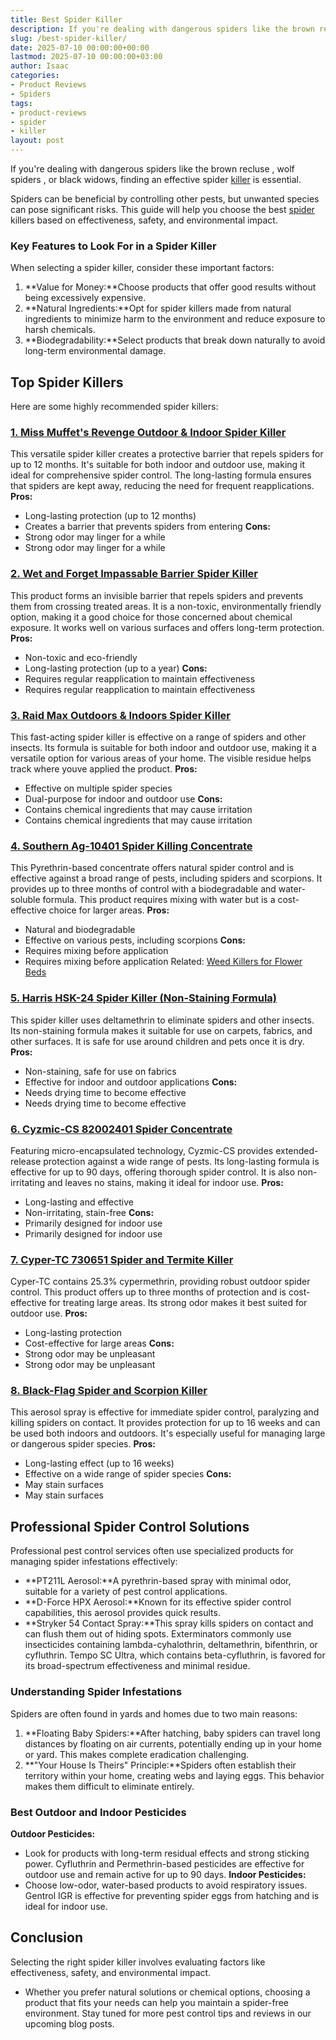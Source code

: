 ```yaml
---
title: Best Spider Killer
description: If you're dealing with dangerous spiders like the brown recluse , wolf spiders , or black widows, finding an effective spider killer is essential. Spiders can...
slug: /best-spider-killer/
date: 2025-07-10 00:00:00+00:00
lastmod: 2025-07-10 00:00:00+03:00
author: Isaac
categories:
- Product Reviews
- Spiders
tags:
- product-reviews
- spider
- killer
layout: post
---
```

If you're dealing with dangerous spiders like the
brown recluse
,
wolf spiders
, or black widows, finding an effective spider [killer](https://pestpolicy.com/best-roach-killer/) is essential.

Spiders can be beneficial by controlling other pests, but unwanted species can pose significant risks. This guide will help you choose the best [spider](https://pestpolicy.com/best-spider-spray-for-indoors/) killers based on effectiveness, safety, and environmental impact.
### Key Features to Look For in a Spider Killer
When selecting a spider killer, consider these important factors:
1. **Value for Money:**Choose products that offer good results without being excessively expensive.
2. **Natural Ingredients:**Opt for spider killers made from natural ingredients to minimize harm to the environment and reduce exposure to harsh chemicals.
3. **Biodegradability:**Select products that break down naturally to avoid long-term environmental damage.
## Top Spider Killers
Here are some highly recommended spider killers:
### [**1. Miss Muffet's Revenge Outdoor & Indoor Spider Killer**](https://www.amazon.com/dp/B00FGIJXK4/?tag=p-policy-20)
This versatile spider killer creates a protective barrier that repels spiders for up to 12 months. It's suitable for both indoor and outdoor use, making it ideal for comprehensive spider control. The long-lasting formula ensures that spiders are kept away, reducing the need for frequent reapplications.
**Pros:**
- Long-lasting protection (up to 12 months)
- Creates a barrier that prevents spiders from entering
**Cons:**
- Strong odor may linger for a while
- Strong odor may linger for a while
### [**2. Wet and Forget Impassable Barrier Spider Killer**](https://www.amazon.com/dp/B00FGIJXK4/?tag=p-policy-20)
This product forms an invisible barrier that repels spiders and prevents them from crossing treated areas. It is a non-toxic, environmentally friendly option, making it a good choice for those concerned about chemical exposure. It works well on various surfaces and offers long-term protection.
**Pros:**
- Non-toxic and eco-friendly
- Long-lasting protection (up to a year)
**Cons:**
- Requires regular reapplication to maintain effectiveness
- Requires regular reapplication to maintain effectiveness
### [**3. Raid Max Outdoors & Indoors Spider Killer**](https://www.amazon.com/dp/B00FGIJXK4/?tag=p-policy-20)
This fast-acting spider killer is effective on a range of spiders and other insects. Its formula is suitable for both indoor and outdoor use, making it a versatile option for various areas of your home. The visible residue helps track where youve applied the product.
**Pros:**
- Effective on multiple spider species
- Dual-purpose for indoor and outdoor use
**Cons:**
- Contains chemical ingredients that may cause irritation
- Contains chemical ingredients that may cause irritation
### [**4. Southern Ag-10401 Spider Killing Concentrate**](https://www.amazon.com/dp/B00FGIJXK4/?tag=p-policy-20)
This Pyrethrin-based concentrate offers natural spider control and is effective against a broad range of pests, including spiders and scorpions. It provides up to three months of control with a biodegradable and water-soluble formula. This product requires mixing with water but is a cost-effective choice for larger areas.
**Pros:**
- Natural and biodegradable
- Effective on various pests, including scorpions
**Cons:**
- Requires mixing before application
- Requires mixing before application
Related:
[Weed Killers for Flower Beds](https://pestpolicy.com/best-weed-killers-for-flower-beds/)
### [**5. Harris HSK-24 Spider Killer (Non-Staining Formula)**](https://www.amazon.com/dp/B00FGIJXK4/?tag=p-policy-20)
This spider killer uses deltamethrin to eliminate spiders and other insects. Its non-staining formula makes it suitable for use on carpets, fabrics, and other surfaces. It is safe for use around children and pets once it is dry.
**Pros:**
- Non-staining, safe for use on fabrics
- Effective for indoor and outdoor applications
**Cons:**
- Needs drying time to become effective
- Needs drying time to become effective
### [**6. Cyzmic-CS 82002401 Spider Concentrate**](https://www.amazon.com/dp/B00FGIJXK4/?tag=p-policy-20)
Featuring micro-encapsulated technology, Cyzmic-CS provides extended-release protection against a wide range of pests. Its long-lasting formula is effective for up to 90 days, offering thorough spider control. It is also non-irritating and leaves no stains, making it ideal for indoor use.
**Pros:**
- Long-lasting and effective
- Non-irritating, stain-free
**Cons:**
- Primarily designed for indoor use
- Primarily designed for indoor use
### [**7. Cyper-TC 730651 Spider and Termite Killer**](https://www.amazon.com/dp/B004FBQ2HU/?tag=p-policy-20)
Cyper-TC contains 25.3% cypermethrin, providing robust outdoor spider control. This product offers up to three months of protection and is cost-effective for treating large areas. Its strong odor makes it best suited for outdoor use.
**Pros:**
- Long-lasting protection
- Cost-effective for large areas
**Cons:**
- Strong odor may be unpleasant
- Strong odor may be unpleasant
### [**8. Black-Flag Spider and Scorpion Killer**](https://www.amazon.com/dp/B004FBQ2HU/?tag=p-policy-20)
This aerosol spray is effective for immediate spider control, paralyzing and killing spiders on contact. It provides protection for up to 16 weeks and can be used both indoors and outdoors. It's especially useful for managing large or dangerous spider species.
**Pros:**
- Long-lasting effect (up to 16 weeks)
- Effective on a wide range of spider species
**Cons:**
- May stain surfaces
- May stain surfaces
## Professional Spider Control Solutions
Professional pest control services often use specialized products for managing spider infestations effectively:
- **PT211L Aerosol:**A pyrethrin-based spray with minimal odor, suitable for a variety of pest control applications.
- **D-Force HPX Aerosol:**Known for its effective spider control capabilities, this aerosol provides quick results.
- **Stryker 54 Contact Spray:**This spray kills spiders on contact and can flush them out of hiding spots.
Exterminators commonly use insecticides containing lambda-cyhalothrin, deltamethrin, bifenthrin, or cyfluthrin. Tempo SC Ultra, which contains beta-cyfluthrin, is favored for its broad-spectrum effectiveness and minimal residue.
### Understanding Spider Infestations
Spiders are often found in yards and homes due to two main reasons:
1. **Floating Baby Spiders:**After hatching, baby spiders can travel long distances by floating on air currents, potentially ending up in your home or yard. This makes complete eradication challenging.
2. **"Your House Is Theirs" Principle:**Spiders often establish their territory within your home, creating webs and laying eggs. This behavior makes them difficult to eliminate entirely.
### Best Outdoor and Indoor Pesticides
**Outdoor Pesticides:**
- Look for products with long-term residual effects and strong sticking power. Cyfluthrin and Permethrin-based pesticides are effective for outdoor use and remain active for up to 90 days.
**Indoor Pesticides:**
- Choose low-odor, water-based products to avoid respiratory issues. Gentrol IGR is effective for preventing spider eggs from hatching and is ideal for indoor use.

## Conclusion
Selecting the right spider killer involves evaluating factors like effectiveness, safety, and environmental impact.
- Whether you prefer natural solutions or chemical options, choosing a product that fits your needs can help you maintain a spider-free environment. Stay tuned for more pest control tips and reviews in our upcoming blog posts.
